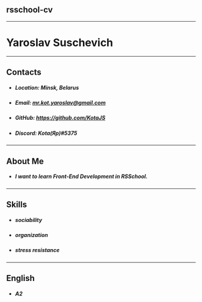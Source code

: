 ## rsschool-cv
********

# Yaroslav Suschevich
********

## Contacts
* ##### Location: Minsk, Belarus
* ##### Email: mr.kot.yaroslav@gmail.com
* ##### GitHub: https://github.com/KotaJS
* ##### Discord: Kota(Яр)#5375
********

## About Me
* ##### I want to learn Front-End Development in RSSchool.
********

## Skills
* ##### sociability
* ##### organization
* ##### stress resistance
********

## English
* ##### A2